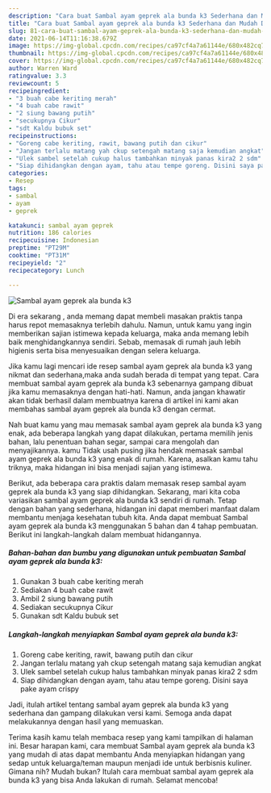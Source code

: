 ```yaml
---
description: "Cara buat Sambal ayam geprek ala bunda k3 Sederhana dan Mudah Dibuat"
title: "Cara buat Sambal ayam geprek ala bunda k3 Sederhana dan Mudah Dibuat"
slug: 81-cara-buat-sambal-ayam-geprek-ala-bunda-k3-sederhana-dan-mudah-dibuat
date: 2021-06-14T11:16:38.679Z
image: https://img-global.cpcdn.com/recipes/ca97cf4a7a61144e/680x482cq70/sambal-ayam-geprek-ala-bunda-k3-foto-resep-utama.jpg
thumbnail: https://img-global.cpcdn.com/recipes/ca97cf4a7a61144e/680x482cq70/sambal-ayam-geprek-ala-bunda-k3-foto-resep-utama.jpg
cover: https://img-global.cpcdn.com/recipes/ca97cf4a7a61144e/680x482cq70/sambal-ayam-geprek-ala-bunda-k3-foto-resep-utama.jpg
author: Warren Ward
ratingvalue: 3.3
reviewcount: 5
recipeingredient:
- "3 buah cabe keriting merah"
- "4 buah cabe rawit"
- "2 siung bawang putih"
- "secukupnya Cikur"
- "sdt Kaldu bubuk set"
recipeinstructions:
- "Goreng cabe keriting, rawit, bawang putih dan cikur"
- "Jangan terlalu matang yah ckup setengah matang saja kemudian angkat"
- "Ulek sambel setelah cukup halus tambahkan minyak panas kira2 2 sdm"
- "Siap dihidangkan dengan ayam, tahu atau tempe goreng. Disini saya pake ayam crispy"
categories:
- Resep
tags:
- sambal
- ayam
- geprek

katakunci: sambal ayam geprek 
nutrition: 186 calories
recipecuisine: Indonesian
preptime: "PT29M"
cooktime: "PT31M"
recipeyield: "2"
recipecategory: Lunch

---
```



![Sambal ayam geprek ala bunda k3](https://img-global.cpcdn.com/recipes/ca97cf4a7a61144e/680x482cq70/sambal-ayam-geprek-ala-bunda-k3-foto-resep-utama.jpg)

Di era  sekarang , anda memang dapat membeli masakan praktis tanpa harus repot memasaknya terlebih dahulu. Namun, untuk kamu yang ingin memberikan sajian istimewa kepada keluarga, maka anda memang lebih baik menghidangkannya sendiri. Sebab, memasak di rumah jauh lebih higienis serta bisa menyesuaikan dengan selera keluarga.

Jika kamu lagi mencari ide resep sambal ayam geprek ala bunda k3 yang nikmat dan sederhana,maka anda sudah berada di tempat yang tepat. Cara membuat sambal ayam geprek ala bunda k3  sebenarnya gampang dibuat jika kamu memasaknya dengan hati-hati. Namun, anda jangan khawatir akan tidak berhasil dalam membuatnya 
karena di artikel ini kami akan membahas sambal ayam geprek ala bunda k3 dengan cermat.  



Nah buat kamu yang mau memasak sambal ayam geprek ala bunda k3 yang enak, ada beberapa langkah yang dapat dilakukan, pertama memilih jenis bahan, lalu penentuan bahan segar, sampai cara mengolah dan menyajikannya. kamu Tidak usah pusing jika hendak memasak sambal ayam geprek ala bunda k3 yang enak di rumah. Karena, asalkan kamu  tahu triknya, maka hidangan ini bisa menjadi sajian yang istimewa.

Berikut, ada beberapa cara praktis  dalam memasak resep sambal ayam geprek ala bunda k3 yang siap dihidangkan. Sekarang, mari kita coba variasikan sambal ayam geprek ala bunda k3 sendiri di rumah. Tetap dengan bahan yang sederhana, hidangan ini dapat memberi manfaat dalam membantu menjaga kesehatan tubuh kita. Anda dapat membuat Sambal ayam geprek ala bunda k3 menggunakan 5 bahan dan 4 tahap pembuatan. Berikut ini langkah-langkah dalam membuat hidangannya.

<!--inarticleads1-->

##### Bahan-bahan dan bumbu yang digunakan untuk pembuatan Sambal ayam geprek ala bunda k3:

1. Gunakan 3 buah cabe keriting merah
1. Sediakan 4 buah cabe rawit
1. Ambil 2 siung bawang putih
1. Sediakan secukupnya Cikur
1. Gunakan sdt Kaldu bubuk set




<!--inarticleads2-->

##### Langkah-langkah menyiapkan Sambal ayam geprek ala bunda k3:

1. Goreng cabe keriting, rawit, bawang putih dan cikur
1. Jangan terlalu matang yah ckup setengah matang saja kemudian angkat
1. Ulek sambel setelah cukup halus tambahkan minyak panas kira2 2 sdm
1. Siap dihidangkan dengan ayam, tahu atau tempe goreng. Disini saya pake ayam crispy




Jadi, itulah artikel tentang  sambal ayam geprek ala bunda k3  yang sederhana dan gampang dilakukan versi kami. Semoga anda dapat melakukannya dengan hasil yang memuaskan. 

Terima kasih kamu telah membaca resep yang kami tampilkan di halaman ini. Besar harapan kami, cara membuat  Sambal ayam geprek ala bunda k3 yang mudah di atas dapat membantu Anda menyiapkan hidangan yang sedap untuk keluarga/teman maupun menjadi ide untuk berbisnis kuliner. Gimana nih? Mudah bukan? Itulah cara membuat sambal ayam geprek ala bunda k3 yang bisa Anda lakukan di rumah. Selamat mencoba!

